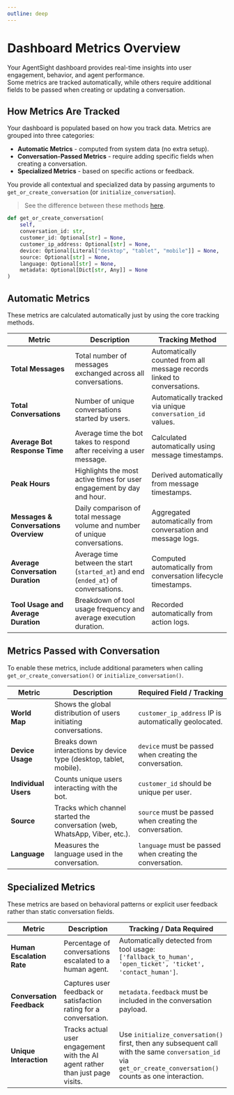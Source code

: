 ```yaml
---
outline: deep
---
```


# Dashboard Metrics Overview

Your AgentSight dashboard provides real-time insights into user engagement, behavior, and agent performance.  
Some metrics are tracked automatically, while others require additional fields to be passed when creating or updating a conversation.

## How Metrics Are Tracked

Your dashboard is populated based on how you track data. Metrics are grouped into three categories:

* **Automatic Metrics** - computed from system data (no extra setup).
* **Conversation-Passed Metrics** - require adding specific fields when creating a conversation.
* **Specialized Metrics** - based on specific actions or feedback.

You provide all contextual and specialized data by passing arguments to `get_or_create_conversation` (or `initialize_conversation`).
> See the difference between these methods [here](../tracking/track-interaction).

```python
def get_or_create_conversation(
    self,
    conversation_id: str,
    customer_id: Optional[str] = None,
    customer_ip_address: Optional[str] = None,
    device: Optional[Literal["desktop", "tablet", "mobile"]] = None,
    source: Optional[str] = None,
    language: Optional[str] = None,
    metadata: Optional[Dict[str, Any]] = None
)
```

## Automatic Metrics
These metrics are calculated automatically just by using the core tracking methods.

| **Metric**                            | **Description**                                                                      | **Tracking Method**                                                     |
| ------------------------------------- | ------------------------------------------------------------------------------------ | ----------------------------------------------------------------------- |
| **Total Messages**                    | Total number of messages exchanged across all conversations.                         | Automatically counted from all message records linked to conversations. |
| **Total Conversations**               | Number of unique conversations started by users.                                     | Automatically tracked via unique `conversation_id` values.              |
| **Average Bot Response Time**         | Average time the bot takes to respond after receiving a user message.                | Calculated automatically using message timestamps.                      |
| **Peak Hours**                        | Highlights the most active times for user engagement by day and hour.                | Derived automatically from message timestamps.                          |
| **Messages & Conversations Overview** | Daily comparison of total message volume and number of unique conversations.         | Aggregated automatically from conversation and message logs.            |
| **Average Conversation Duration**     | Average time between the start (`started_at`) and end (`ended_at`) of conversations. | Computed automatically from conversation lifecycle timestamps.          |
| **Tool Usage and Average Duration**   | Breakdown of tool usage frequency and average execution duration.                    | Recorded automatically from action logs.          |

## Metrics Passed with Conversation

To enable these metrics, include additional parameters when calling `get_or_create_conversation()` or `initialize_conversation()`.

| **Metric**           | **Description**                                                             | **Required Field / Tracking**                               |
| -------------------- | --------------------------------------------------------------------------- | ----------------------------------------------------------- |
| **World Map**        | Shows the global distribution of users initiating conversations.            | `customer_ip_address`  IP is automatically geolocated.     |
| **Device Usage**     | Breaks down interactions by device type (desktop, tablet, mobile).          | `device`  must be passed when creating the conversation.   |
| **Individual Users** | Counts unique users interacting with the bot.                               | `customer_id`  should be unique per user.                  |
| **Source**           | Tracks which channel started the conversation (web, WhatsApp, Viber, etc.). | `source`  must be passed when creating the conversation.   |
| **Language**         | Measures the language used in the conversation.                             | `language`  must be passed when creating the conversation. |

## Specialized Metrics

These metrics are based on behavioral patterns or explicit user feedback rather than static conversation fields.

| **Metric**                | **Description**                                                               | **Tracking / Data Required**                                                                                                                                  |
| ------------------------- | ----------------------------------------------------------------------------- | ------------------------------------------------------------------------------------------------------------------------------------------------------------- |
| **Human Escalation Rate** | Percentage of conversations escalated to a human agent.                       | Automatically detected from tool usage: `['fallback_to_human', 'open_ticket', 'ticket', 'contact_human']`.                                                    |
| **Conversation Feedback** | Captures user feedback or satisfaction rating for a conversation.             | `metadata.feedback`  must be included in the conversation payload.                                                                                           |
| **Unique Interaction**    | Tracks actual user engagement with the AI agent rather than just page visits. | Use `initialize_conversation()` first, then any subsequent call with the same `conversation_id` via `get_or_create_conversation()` counts as one interaction. |